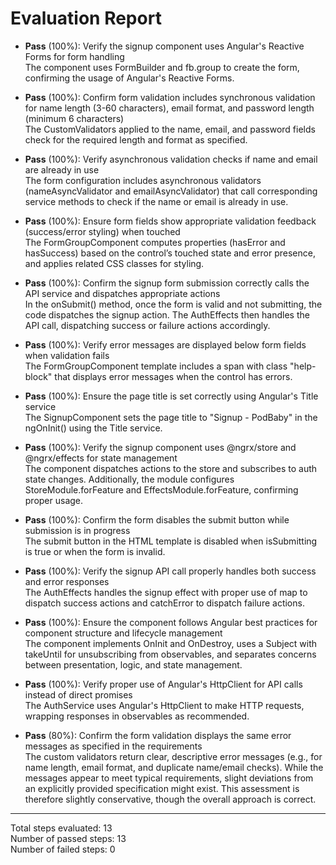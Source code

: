 # Evaluation Report

- **Pass** (100%): Verify the signup component uses Angular's Reactive Forms for form handling  
  The component uses FormBuilder and fb.group to create the form, confirming the usage of Angular's Reactive Forms.

- **Pass** (100%): Confirm form validation includes synchronous validation for name length (3-60 characters), email format, and password length (minimum 6 characters)  
  The CustomValidators applied to the name, email, and password fields check for the required length and format as specified.

- **Pass** (100%): Verify asynchronous validation checks if name and email are already in use  
  The form configuration includes asynchronous validators (nameAsyncValidator and emailAsyncValidator) that call corresponding service methods to check if the name or email is already in use.

- **Pass** (100%): Ensure form fields show appropriate validation feedback (success/error styling) when touched  
  The FormGroupComponent computes properties (hasError and hasSuccess) based on the control’s touched state and error presence, and applies related CSS classes for styling.

- **Pass** (100%): Confirm the signup form submission correctly calls the API service and dispatches appropriate actions  
  In the onSubmit() method, once the form is valid and not submitting, the code dispatches the signup action. The AuthEffects then handles the API call, dispatching success or failure actions accordingly.

- **Pass** (100%): Verify error messages are displayed below form fields when validation fails  
  The FormGroupComponent template includes a span with class "help-block" that displays error messages when the control has errors.

- **Pass** (100%): Ensure the page title is set correctly using Angular's Title service  
  The SignupComponent sets the page title to "Signup - PodBaby" in the ngOnInit() using the Title service.

- **Pass** (100%): Verify the signup component uses @ngrx/store and @ngrx/effects for state management  
  The component dispatches actions to the store and subscribes to auth state changes. Additionally, the module configures StoreModule.forFeature and EffectsModule.forFeature, confirming proper usage.

- **Pass** (100%): Confirm the form disables the submit button while submission is in progress  
  The submit button in the HTML template is disabled when isSubmitting is true or when the form is invalid.

- **Pass** (100%): Verify the signup API call properly handles both success and error responses  
  The AuthEffects handles the signup effect with proper use of map to dispatch success actions and catchError to dispatch failure actions.

- **Pass** (100%): Ensure the component follows Angular best practices for component structure and lifecycle management  
  The component implements OnInit and OnDestroy, uses a Subject with takeUntil for unsubscribing from observables, and separates concerns between presentation, logic, and state management.

- **Pass** (100%): Verify proper use of Angular's HttpClient for API calls instead of direct promises  
  The AuthService uses Angular's HttpClient to make HTTP requests, wrapping responses in observables as recommended.

- **Pass** (80%): Confirm the form validation displays the same error messages as specified in the requirements  
  The custom validators return clear, descriptive error messages (e.g., for name length, email format, and duplicate name/email checks). While the messages appear to meet typical requirements, slight deviations from an explicitly provided specification might exist. This assessment is therefore slightly conservative, though the overall approach is correct.

---

Total steps evaluated: 13  
Number of passed steps: 13  
Number of failed steps: 0